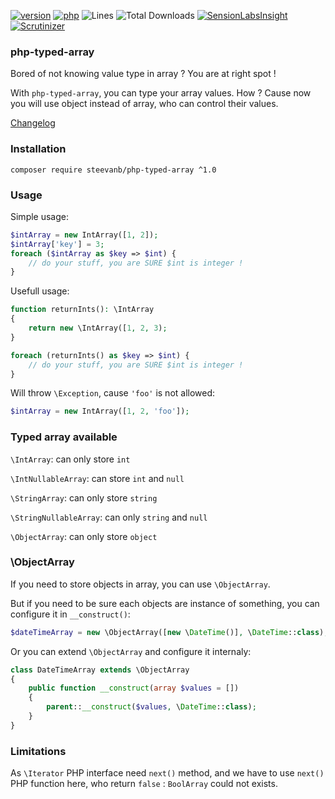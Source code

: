 [![version](https://img.shields.io/badge/version-1.0.0-green.svg)](https://github.com/steevanb/php-typed-array/tree/1.0.0)
[![php](https://img.shields.io/badge/php-^7.1-blue.svg)](https://php.net)
![Lines](https://img.shields.io/badge/code%20lines-384-green.svg)
![Total Downloads](https://poser.pugx.org/steevanb/php-typed-array/downloads)
[![SensionLabsInsight](https://img.shields.io/badge/SensionLabsInsight-platinum-brightgreen.svg)](https://insight.sensiolabs.com/projects/6446d0f7-4925-4fa2-b34a-4d00204290f9/analyses/1)
[![Scrutinizer](https://scrutinizer-ci.com/g/steevanb/php-typed-array/badges/quality-score.png?b=master)](https://scrutinizer-ci.com/g/steevanb/php-typed-array/)

### php-typed-array

Bored of not knowing value type in array ? You are at right spot !

With `php-typed-array`, you can type your array values. How ? Cause now you will use object instead of array, who can control their values.

[Changelog](changelog.md)

### Installation

```
composer require steevanb/php-typed-array ^1.0
```

### Usage

Simple usage:
```php
$intArray = new IntArray([1, 2]);
$intArray['key'] = 3;
foreach ($intArray as $key => $int) {
    // do your stuff, you are SURE $int is integer !
}
```

Usefull usage:
```php
function returnInts(): \IntArray
{
    return new \IntArray([1, 2, 3); 
}

foreach (returnInts() as $key => $int) {
    // do your stuff, you are SURE $int is integer !
}
```

Will throw `\Exception`, cause `'foo'` is not allowed:
```php
$intArray = new IntArray([1, 2, 'foo']);
```

### Typed array available

`\IntArray`: can only store `int`

`\IntNullableArray`: can store `int` and `null`

`\StringArray`: can only store `string`

`\StringNullableArray`: can only `string` and `null`

`\ObjectArray`: can only store `object`

### \ObjectArray

If you need to store objects in array, you can use `\ObjectArray`.

But if you need to be sure each objects are instance of something, you can configure it in `__construct()`:

```php
$dateTimeArray = new \ObjectArray([new \DateTime()], \DateTime::class);
```

Or you can extend `\ObjectArray` and configure it internaly:

```php
class DateTimeArray extends \ObjectArray
{
    public function __construct(array $values = [])
    {
        parent::__construct($values, \DateTime::class);
    }
}
```

### Limitations

As `\Iterator` PHP interface need `next()` method, and we have to use `next()` PHP function here, who return `false` : `BoolArray` could not exists.
